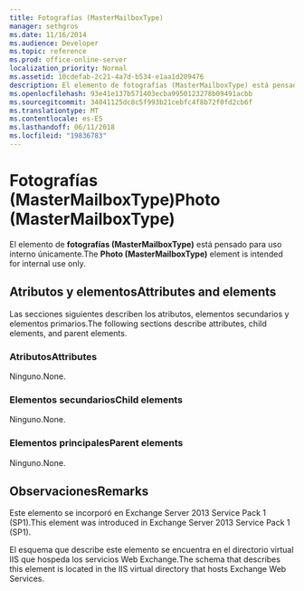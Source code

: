 ```yaml
---
title: Fotografías (MasterMailboxType)
manager: sethgros
ms.date: 11/16/2014
ms.audience: Developer
ms.topic: reference
ms.prod: office-online-server
localization_priority: Normal
ms.assetid: 10cdefab-2c21-4a7d-b534-e1aa1d209476
description: El elemento de fotografías (MasterMailboxType) está pensado para uso interno únicamente.
ms.openlocfilehash: 93e41e137b571403ecba9950123278b09491acbb
ms.sourcegitcommit: 34041125dc8c5f993b21cebfc4f8b72f0fd2cb6f
ms.translationtype: MT
ms.contentlocale: es-ES
ms.lasthandoff: 06/11/2018
ms.locfileid: "19836783"
---
```

# <a name="photo-mastermailboxtype"></a><span data-ttu-id="0bc2d-103">Fotografías (MasterMailboxType)</span><span class="sxs-lookup"><span data-stu-id="0bc2d-103">Photo (MasterMailboxType)</span></span>

<span data-ttu-id="0bc2d-104">El elemento de **fotografías (MasterMailboxType)** está pensado para uso interno únicamente.</span><span class="sxs-lookup"><span data-stu-id="0bc2d-104">The **Photo (MasterMailboxType)** element is intended for internal use only.</span></span> 

## <a name="attributes-and-elements"></a><span data-ttu-id="0bc2d-105">Atributos y elementos</span><span class="sxs-lookup"><span data-stu-id="0bc2d-105">Attributes and elements</span></span>

<span data-ttu-id="0bc2d-106">Las secciones siguientes describen los atributos, elementos secundarios y elementos primarios.</span><span class="sxs-lookup"><span data-stu-id="0bc2d-106">The following sections describe attributes, child elements, and parent elements.</span></span>
  
### <a name="attributes"></a><span data-ttu-id="0bc2d-107">Atributos</span><span class="sxs-lookup"><span data-stu-id="0bc2d-107">Attributes</span></span>

<span data-ttu-id="0bc2d-108">Ninguno.</span><span class="sxs-lookup"><span data-stu-id="0bc2d-108">None.</span></span>
  
### <a name="child-elements"></a><span data-ttu-id="0bc2d-109">Elementos secundarios</span><span class="sxs-lookup"><span data-stu-id="0bc2d-109">Child elements</span></span>

<span data-ttu-id="0bc2d-110">Ninguno.</span><span class="sxs-lookup"><span data-stu-id="0bc2d-110">None.</span></span>
  
### <a name="parent-elements"></a><span data-ttu-id="0bc2d-111">Elementos principales</span><span class="sxs-lookup"><span data-stu-id="0bc2d-111">Parent elements</span></span>

<span data-ttu-id="0bc2d-112">Ninguno.</span><span class="sxs-lookup"><span data-stu-id="0bc2d-112">None.</span></span>
  
## <a name="remarks"></a><span data-ttu-id="0bc2d-113">Observaciones</span><span class="sxs-lookup"><span data-stu-id="0bc2d-113">Remarks</span></span>

<span data-ttu-id="0bc2d-114">Este elemento se incorporó en Exchange Server 2013 Service Pack 1 (SP1).</span><span class="sxs-lookup"><span data-stu-id="0bc2d-114">This element was introduced in Exchange Server 2013 Service Pack 1 (SP1).</span></span>
  
<span data-ttu-id="0bc2d-115">El esquema que describe este elemento se encuentra en el directorio virtual IIS que hospeda los servicios Web Exchange.</span><span class="sxs-lookup"><span data-stu-id="0bc2d-115">The schema that describes this element is located in the IIS virtual directory that hosts Exchange Web Services.</span></span>
  

